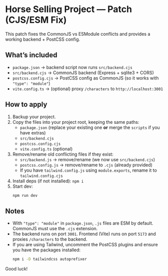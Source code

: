 # Horse Selling Project — Patch (CJS/ESM Fix)

This patch fixes the CommonJS vs ESModule conflicts and provides a working backend + PostCSS config.

## What’s included
- `package.json` → backend script now runs `src/backend.cjs`
- `src/backend.cjs` → CommonJS backend (Express + sqlite3 + CORS)
- `postcss.config.cjs` → PostCSS config as CommonJS (so it works with `"type": "module"`)
- `vite.config.ts` → (optional) proxy `/characters` to `http://localhost:3001`

## How to apply
1. Backup your project.
2. Copy the files into your project root, keeping the same paths:
   - `package.json` (replace your existing one **or** merge the `scripts` if you have extras)
   - `src/backend.cjs`
   - `postcss.config.cjs`
   - `vite.config.ts` (optional)
3. Remove/rename old conflicting files if they exist:
   - `src/backend.js` → remove/rename (we now use `src/backend.cjs`)
   - `postcss.config.js` → remove/rename to `.cjs` (already provided)
   - If you have `tailwind.config.js` using `module.exports`, rename it to `tailwind.config.cjs`
4. Install deps (if not installed): `npm i`
5. Start dev:
   ```bash
   npm run dev
   ```

## Notes
- With `"type": "module"` in `package.json`, `.js` files are ESM by default. CommonJS must use the `.cjs` extension.
- The backend runs on port `3001`. Frontend (Vite) runs on port `5173` and proxies `/characters` to the backend.
- If you are using Tailwind, uncomment the PostCSS plugins and ensure you have the packages installed:
  ```bash
  npm i -D tailwindcss autoprefixer
  ```

Good luck!
